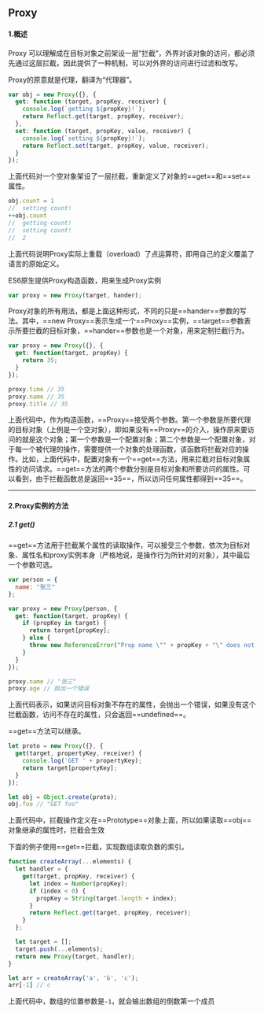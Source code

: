 ## Proxy

#### 1.概述

Proxy 可以理解成在目标对象之前架设一层“拦截”，外界对该对象的访问，都必须先通过这层拦截，因此提供了一种机制，可以对外界的访问进行过滤和改写。

Proxy的原意就是代理，翻译为“代理器”。

~~~js
var obj = new Proxy({}, {
  get: function (target, propKey, receiver) {
    console.log(`getting ${propKey}!`);
    return Reflect.get(target, propKey, receiver);
  },
  set: function (target, propKey, value, receiver) {
    console.log(`setting ${propKey}!`);
    return Reflect.set(target, propKey, value, receiver);
  }
});
~~~

上面代码对一个空对象架设了一层拦截，重新定义了对象的==get==和==set==属性。

~~~js
obj.count = 1
//  setting count!
++obj.count
//  getting count!
//  setting count!
//  2
~~~

上面代码说明Proxy实际上重载（overload）了点运算符，即用自己的定义覆盖了语言的原始定义。

ES6原生提供Proxy构造函数，用来生成Proxy实例

~~~js
var proxy = new Proxy(target, hander);
~~~

Proxy对象的所有用法，都是上面这种形式，不同的只是==hander==参数的写法。其中，==new Proxy==表示生成一个==Proxy==实例，==target==参数表示所要拦截的目标对象，==hander==参数也是一个对象，用来定制拦截行为。

~~~js
var proxy = new Proxy({}, {
  get: function(target, propKey) {
    return 35;
  }
});

proxy.time // 35
proxy.name // 35
proxy.title // 35
~~~

上面代码中，作为构造函数，==Proxy==接受两个参数。第一个参数是所要代理的目标对象（上例是一个空对象），即如果没有==Proxy==的介入，操作原来要访问的就是这个对象；第一个参数是一个配置对象；第二个参数是一个配置对象，对于每一个被代理的操作，需要提供一个对象的处理函数，该函数将拦截对应的操作。比如，上面代码中，配置对象有一个==get==方法，用来拦截对目标对象属性的访问请求。==get==方法的两个参数分别是目标对象和所要访问的属性。可以看到，由于拦截函数总是返回==35==，所以访问任何属性都得到==35==。

---

#### 2.Proxy实例的方法

##### 2.1 get()

==get==方法用于拦截某个属性的读取操作，可以接受三个参数，依次为目标对象、属性名和proxy实例本身（严格地说，是操作行为所针对的对象），其中最后一个参数可选。

~~~js
var person = {
  name: "张三"
};

var proxy = new Proxy(person, {
  get: function(target, propKey) {
    if (propKey in target) {
      return target[propKey];
    } else {
      throw new ReferenceError("Prop name \"" + propKey + "\" does not exist.");
    }
  }
});

proxy.name // "张三"
proxy.age // 抛出一个错误
~~~

上面代码表示，如果访问目标对象不存在的属性，会抛出一个错误，如果没有这个拦截函数，访问不存在的属性，只会返回==undefined==。

==get==方法可以继承。

~~~js
let proto = new Proxy({}, {
  get(target, propertyKey, receiver) {
    console.log('GET ' + propertyKey);
    return target[propertyKey];
  }
});

let obj = Object.create(proto);
obj.foo // "GET foo"
~~~

上面代码中，拦截操作定义在==Prototype==对象上面，所以如果读取==obj==对象继承的属性时，拦截会生效

下面的例子使用==get==拦截，实现数组读取负数的索引。

~~~js
function createArray(...elements) {
  let handler = {
    get(target, propKey, receiver) {
      let index = Number(propKey);
      if (index < 0) {
        propKey = String(target.length + index);
      }
      return Reflect.get(target, propKey, receiver);
    }
  };

  let target = [];
  target.push(...elements);
  return new Proxy(target, handler);
}

let arr = createArray('a', 'b', 'c');
arr[-1] // c
~~~

上面代码中，数组的位置参数是`-1`，就会输出数组的倒数第一个成员

































